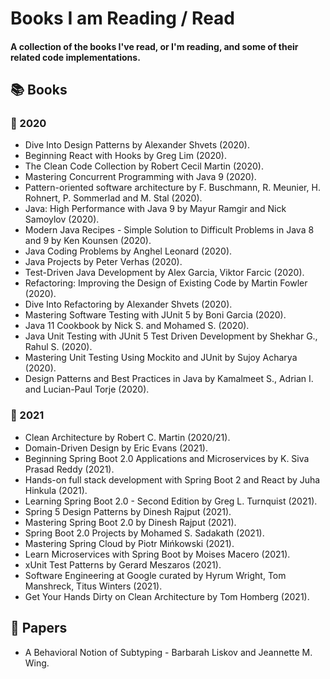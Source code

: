 # Books I am Reading / Read

#### A collection of the books I've read, or I'm reading, and some of their related code implementations.

## 📚 Books

### 📅 2020

* Dive Into Design Patterns by Alexander Shvets (2020).
* Beginning React with Hooks by Greg Lim (2020).
* The Clean Code Collection by Robert Cecil Martin (2020).
* Mastering Concurrent Programming with Java 9 (2020).
* Pattern-oriented software architecture by F. Buschmann, R. Meunier, H. Rohnert, P. Sommerlad and M. Stal (2020).
* Java: High Performance with Java 9 by Mayur Ramgir and Nick Samoylov (2020).
* Modern Java Recipes - Simple Solution to Difficult Problems in Java 8 and 9 by Ken Kounsen (2020).
* Java Coding Problems by Anghel Leonard (2020).
* Java Projects by Peter Verhas (2020).
* Test-Driven Java Development by Alex Garcia, Viktor Farcic (2020).
* Refactoring: Improving the Design of Existing Code by Martin Fowler (2020).
* Dive Into Refactoring by Alexander Shvets (2020).
* Mastering Software Testing with JUnit 5 by Boni Garcia (2020).
* Java 11 Cookbook by Nick S. and Mohamed S. (2020).
* Java Unit Testing with JUnit 5 Test Driven Development by Shekhar G., Rahul S. (2020).
* Mastering Unit Testing Using Mockito and JUnit by Sujoy Acharya (2020).
* Design Patterns and Best Practices in Java by Kamalmeet S., Adrian I. and Lucian-Paul Torje (2020).

### 📅 2021

* Clean Architecture by Robert C. Martin (2020/21).
* Domain-Driven Design by Eric Evans (2021).
* Beginning Spring Boot 2.0 Applications and Microservices by K. Siva Prasad Reddy (2021).
* Hands-on full stack development with Spring Boot 2 and React by Juha Hinkula (2021).
* Learning Spring Boot 2.0 - Second Edition by Greg L. Turnquist (2021).
* Spring 5 Design Patterns by Dinesh Rajput (2021).
* Mastering Spring Boot 2.0 by Dinesh Rajput (2021).
* Spring Boot 2.0 Projects by Mohamed S. Sadakath (2021).
* Mastering Spring Cloud by Piotr Mińkowski (2021).
* Learn Microservices with Spring Boot by Moises Macero (2021).
* xUnit Test Patterns by Gerard Meszaros (2021).
* Software Engineering at Google curated by Hyrum Wright, Tom Manshreck, Titus Winters (2021).
* Get Your Hands Dirty on Clean Architecture by Tom Homberg (2021).

## 📰 Papers

* A Behavioral Notion of Subtyping - Barbarah Liskov and Jeannette M. Wing.

